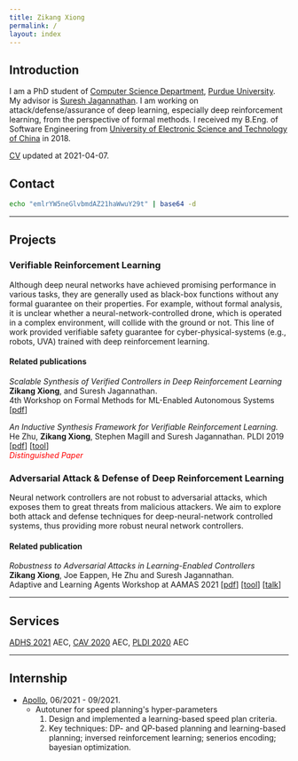 ```yaml
---
title: Zikang Xiong
permalink: /
layout: index 
---
```


## Introduction

I am a PhD student of [Computer Science Department](https://www.cs.purdue.edu/), [Purdue University](https://www.purdue.edu/). My advisor is [Suresh Jagannathan](https://www.cs.purdue.edu/homes/suresh/). I am working on attack/defense/assurance of deep learning, especially deep reinforcement learning, from the perspective of formal methods. I received my B.Eng. of Software Engineering from [University of Electronic Science and Technology of China](https://www.uestc.edu.cn/) in 2018.

[CV](https://www.cs.purdue.edu/homes/xiong84/res/cv/cv.pdf) updated at 2021-04-07.

## Contact

```sh
echo "emlrYW5neGlvbmdAZ21haWwuY29t" | base64 -d
```  

---

## Projects

### Verifiable Reinforcement Learning

Although deep neural networks have achieved promising performance in various tasks, they are generally used as black-box functions without any formal guarantee on their properties. For example, without formal analysis, it is unclear whether a neural-network-controlled drone, which is operated in a complex environment, will collide with the ground or not. This line of work provided verifiable safety guarantee for cyber-physical-systems (e.g., robots, UVA) trained with deep reinforcement learning.  

#### Related publications

*Scalable Synthesis of Verified Controllers in Deep Reinforcement Learning*  
**Zikang Xiong**, and Suresh Jagannathan.  
4th Workshop on Formal Methods for ML-Enabled Autonomous Systems \[[pdf](https://www.cs.purdue.edu/homes/xiong84/res/papers/CAV21.pdf)\]  

*An Inductive Synthesis Framework for Verifiable Reinforcement Learning.*  
He Zhu, **Zikang Xiong**, Stephen Magill and Suresh Jagannathan.
PLDI 2019 \[[pdf](https://arxiv.org/pdf/1907.07273.pdf)\] \[[tool](https://github.com/caffett/VRL_CodeReview)\]  
<span style="color:red"> <em>Distinguished Paper</em> </span>

### Adversarial Attack & Defense of Deep Reinforcement Learning

Neural network controllers are not robust to adversarial attacks, which exposes them to great threats from malicious attackers. We aim to explore both attack and defense techniques for deep-neural-network controlled systems, thus providing more robust neural network controllers.

#### Related publication

*Robustness to Adversarial Attacks in Learning-Enabled Controllers*  
**Zikang Xiong**, Joe Eappen, He Zhu and Suresh Jagannathan.  
Adaptive and Learning Agents Workshop
at AAMAS 2021 \[[pdf](https://www.cs.purdue.edu/homes/xiong84/res/papers/Adversarial20.pdf)\] \[[tool](https://hub.docker.com/repository/docker/caffett/neural_shield)\] \[[talk](https://www.youtube.com/watch?v=_52awZEp2iI)\]

---

## Services

[ADHS 2021](https://sites.uclouvain.be/adhs21/) AEC, [CAV 2020](http://i-cav.org/2020/) AEC, [PLDI 2020](https://conf.researchr.org/home/pldi-2020) AEC

---

## Internship

* [Apollo](https://apollo.auto/), 06/2021 - 09/2021.
  * Autotuner for speed planning's hyper-parameters  
    1. Design and implemented a learning-based speed plan criteria.  
    2. Key techniques: DP- and QP-based planning and learning-based planning; inversed reinforcement learning; senerios encoding;  bayesian optimization.  

<!-- ---
# Others
📚 My recent paper reading [notes](https://xiong.zikang.me/blogs).    -->
